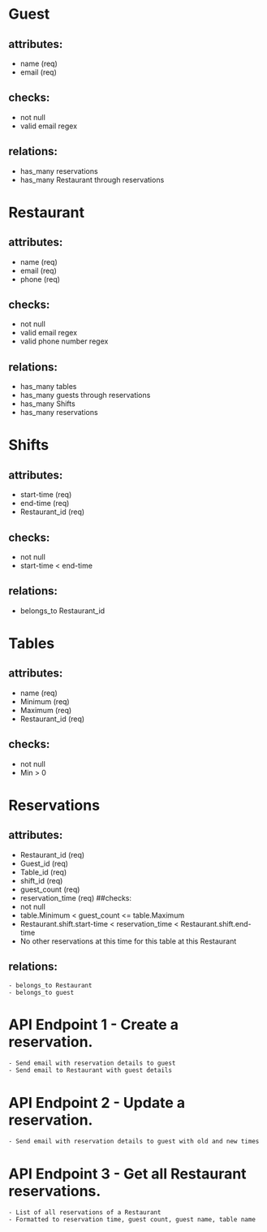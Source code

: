 # Guest
## attributes:
  - name (req)
  - email (req)
## checks:
  - not null
  - valid email regex
## relations:
  - has_many reservations
  - has_many Restaurant through reservations
# Restaurant
## attributes:
  - name (req)
  - email (req)
  - phone (req)
## checks:
  - not null
  - valid email regex
  - valid phone number regex
## relations:
  - has_many tables
  - has_many guests through reservations
  - has_many Shifts
  - has_many reservations

# Shifts
## attributes:
  - start-time (req)
  - end-time   (req)
  - Restaurant_id (req)
## checks:
  - not null
  - start-time < end-time
## relations:
  - belongs_to Restaurant_id
# Tables
## attributes:
  - name (req)
  - Minimum (req)
  - Maximum (req)
  - Restaurant_id (req)
## checks:
  - not null
  - Min > 0
# Reservations
## attributes:
  - Restaurant_id (req)
  - Guest_id (req)
  - Table_id (req)
  - shift_id (req)
  - guest_count (req)
  - reservation_time (req)
##checks:
  - not null
  - table.Minimum < guest_count <= table.Maximum
  - Restaurant.shift.start-time < reservation_time < Restaurant.shift.end-time
  - No other reservations at this time for this table at this Restaurant
## relations:
    - belongs_to Restaurant
    - belongs_to guest

# API Endpoint 1 - Create a reservation.
    - Send email with reservation details to guest
    - Send email to Restaurant with guest details

# API Endpoint 2 - Update a reservation.
    - Send email with reservation details to guest with old and new times

# API Endpoint 3 - Get all Restaurant reservations.
    - List of all reservations of a Restaurant
    - Formatted to reservation time, guest count, guest name, table name
